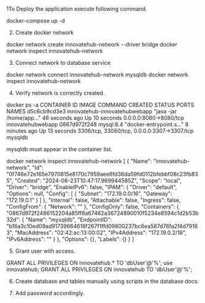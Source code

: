 1To Deploy the application execute following command.

docker-compose up -d

2. Create docker network

docker network create innovatehub-network --driver bridge
docker network inspect innovatehub-network

3. Connect network to database service

docker network connect innovatehub-network mysqldb
docker network inspect innovatehub-network

4. Verify network is correctly created.

docker ps -a
CONTAINER ID   IMAGE                           COMMAND                  CREATED          STATUS          PORTS                                         NAMES
d5c6cb9cd3e3   innovatehub-innovatehubwebapp   "java -jar /home/app…"   46 seconds ago   Up 10 seconds   0.0.0.0:8080->8080/tcp                        innovatehubwebapp
0867d972f248   mysql:8.4                       "docker-entrypoint.s…"   8 minutes ago    Up 13 seconds   3306/tcp, 33060/tcp, 0.0.0.0:3307->3307/tcp   mysqldb

mysqldb must appear in the container list.

docker network inspect innovatehub-network
[
{
"Name": "innovatehub-network",
"Id": "0f746e72e165e7970815e8170c7959aee8fd36da59fd0112bfebbf08c23fb835",
"Created": "2024-08-23T10:47:17.969944585Z",
"Scope": "local",
"Driver": "bridge",
"EnableIPv6": false,
"IPAM": {
"Driver": "default",
"Options": null,
"Config": [
{
"Subnet": "172.19.0.0/16",
"Gateway": "172.19.0.1"
}
]
},
"Internal": false,
"Attachable": false,
"Ingress": false,
"ConfigFrom": {
"Network": ""
},
"ConfigOnly": false,
"Containers": {
"0867d972f2486152204a85ff8a67462a36724890010f5234e8594c1d2b53b32d": {
"Name": "mysqldb",
"EndpointID": "b16a3c10ed09ad91739664616f267f1ffd09800237bc6ea587d76fa2f4d79163",
"MacAddress": "02:42:ac:13:00:02",
"IPv4Address": "172.19.0.2/16",
"IPv6Address": ""
}
},
"Options": {},
"Labels": {}
}
]

5. Grant user with access.

GRANT ALL PRIVILEGES ON innovatehub.* TO 'dbUser'@'%';
use innovatehub;
GRANT ALL PRIVILEGES ON innovatehub TO 'dbUser'@'%';

6. Create database and tables manually using scripts in the database docs.

7. Add password accordingly.